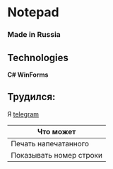 # Notepad
### Made in Russia

## Technologies
**C# WinForms**

## Трудился:
Я [telegram](https://t.me/userresu)


|        Что может      |
|-----------------------|
|Печать напечатанного   |
|Показывать номер строки|
